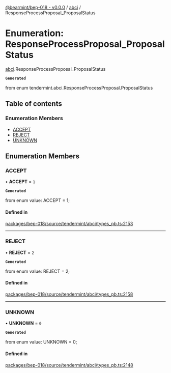 [@bearmint/bep-018 - v0.0.0](../README.md) / [abci](../modules/abci.md) / ResponseProcessProposal\_ProposalStatus

# Enumeration: ResponseProcessProposal\_ProposalStatus

[abci](../modules/abci.md).ResponseProcessProposal_ProposalStatus

**`Generated`**

from enum tendermint.abci.ResponseProcessProposal.ProposalStatus

## Table of contents

### Enumeration Members

- [ACCEPT](abci.ResponseProcessProposal_ProposalStatus.md#accept)
- [REJECT](abci.ResponseProcessProposal_ProposalStatus.md#reject)
- [UNKNOWN](abci.ResponseProcessProposal_ProposalStatus.md#unknown)

## Enumeration Members

### ACCEPT

• **ACCEPT** = ``1``

**`Generated`**

from enum value: ACCEPT = 1;

#### Defined in

[packages/bep-018/source/tendermint/abci/types_pb.ts:2153](https://github.com/bearmint/bearmint/blob/main/packages/bep-018/source/tendermint/abci/types_pb.ts#L2153)

___

### REJECT

• **REJECT** = ``2``

**`Generated`**

from enum value: REJECT = 2;

#### Defined in

[packages/bep-018/source/tendermint/abci/types_pb.ts:2158](https://github.com/bearmint/bearmint/blob/main/packages/bep-018/source/tendermint/abci/types_pb.ts#L2158)

___

### UNKNOWN

• **UNKNOWN** = ``0``

**`Generated`**

from enum value: UNKNOWN = 0;

#### Defined in

[packages/bep-018/source/tendermint/abci/types_pb.ts:2148](https://github.com/bearmint/bearmint/blob/main/packages/bep-018/source/tendermint/abci/types_pb.ts#L2148)
